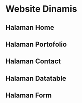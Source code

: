 # Website Dinamis

## Halaman Home
## Halaman Portofolio
## Halaman Contact
## Halaman Datatable
## Halaman Form


